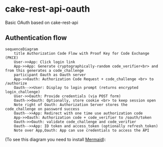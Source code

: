 # cake-rest-api-oauth
Basic OAuth based on cake-rest-api

## Authentication flow

```mermaid
sequenceDiagram
    title Authorization Code Flow with Proof Key for Code Exchange (PKCE)
    User->>App: Click login link
    App->>App: Generate cryptographically-random code_verifier<br> and from this generates a code_challenge
    participant Oauth as Oauth server
    App->>Oauth: Authorization Code Request + code_challenge <br> to /authorize
    Oauth-->>User: Display to login prompt (returns encrypted login_challenge)
    User->>Oauth: Provide credentials (via POST form)
    Oauth->>Oauth: Optionally, store cookie <br> to keep session open
    Note right of Oauth: Authorization Server stores the code_challenge on password success
    Oauth-->>App: Redirect with one time use authorization code
    App->>Oauth: Authorization code + code_verifier to /oauth/token
    Oauth->>Oauth: validate code_challenge and code_verifier
    Oauth-->>App: ID token and access_token (optionally refresh_token)
    Note over App,Oauth: App can use credentials to access the API
```

(To see this diagram you need to
install [Mermaid](https://plugins.jetbrains.com/plugin/20146-mermaid)):
